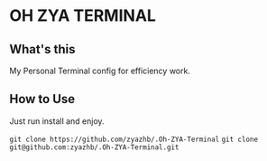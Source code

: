 # OH ZYA TERMINAL

## What's this

My Personal Terminal config for efficiency work.  

## How to Use

Just run install and enjoy.   

`git clone https://github.com/zyazhb/.Oh-ZYA-Terminal`
`git clone git@github.com:zyazhb/.Oh-ZYA-Terminal.git`
